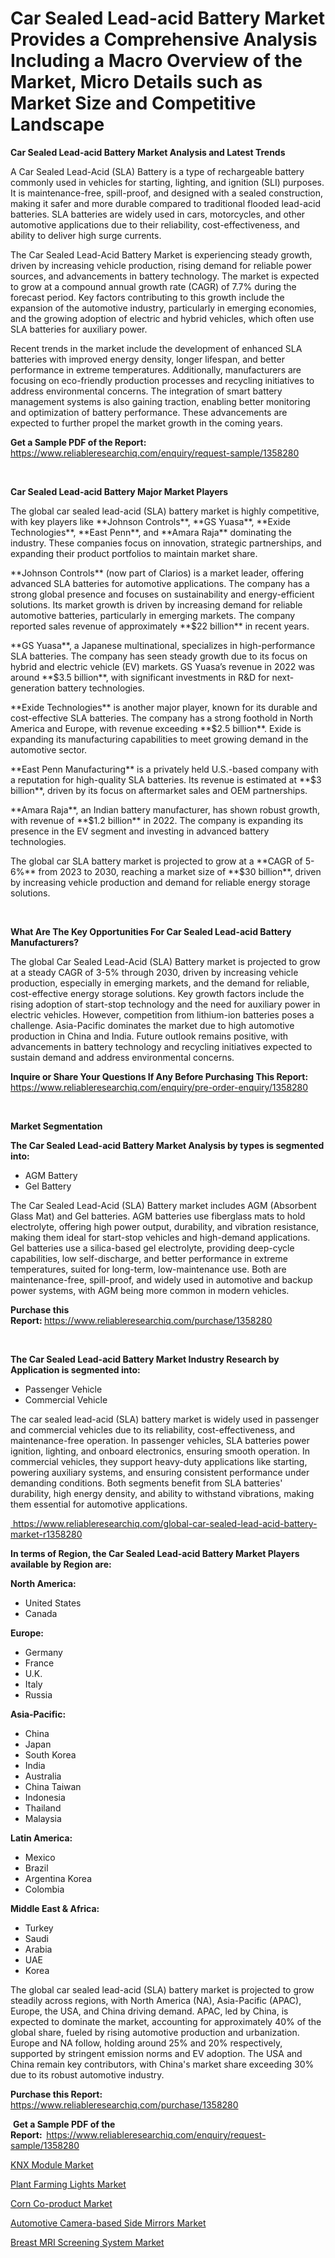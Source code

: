 <p><h1>Car Sealed Lead-acid Battery Market Provides a Comprehensive Analysis Including a Macro Overview of the Market, Micro Details such as Market Size and Competitive Landscape</h1></p><p><strong>Car Sealed Lead-acid Battery Market Analysis and Latest Trends</strong></p>
<p><p>A Car Sealed Lead-Acid (SLA) Battery is a type of rechargeable battery commonly used in vehicles for starting, lighting, and ignition (SLI) purposes. It is maintenance-free, spill-proof, and designed with a sealed construction, making it safer and more durable compared to traditional flooded lead-acid batteries. SLA batteries are widely used in cars, motorcycles, and other automotive applications due to their reliability, cost-effectiveness, and ability to deliver high surge currents.</p><p>The Car Sealed Lead-Acid Battery Market is experiencing steady growth, driven by increasing vehicle production, rising demand for reliable power sources, and advancements in battery technology. The market is expected to grow at a compound annual growth rate (CAGR) of 7.7% during the forecast period. Key factors contributing to this growth include the expansion of the automotive industry, particularly in emerging economies, and the growing adoption of electric and hybrid vehicles, which often use SLA batteries for auxiliary power.</p><p>Recent trends in the market include the development of enhanced SLA batteries with improved energy density, longer lifespan, and better performance in extreme temperatures. Additionally, manufacturers are focusing on eco-friendly production processes and recycling initiatives to address environmental concerns. The integration of smart battery management systems is also gaining traction, enabling better monitoring and optimization of battery performance. These advancements are expected to further propel the market growth in the coming years.</p></p>
<p><strong>Get a Sample PDF of the Report:&nbsp;</strong> <a href="https://www.reliableresearchiq.com/enquiry/request-sample/1358280?utm_campaign=1896&utm_medium=2&utm_source=Github&utm_content=ia&utm_term=23012025&utm_id=car-sealed-lead-acid-battery">https://www.reliableresearchiq.com/enquiry/request-sample/1358280</a></p>
<p>&nbsp;</p>
<p><strong>Car Sealed Lead-acid Battery Major Market Players</strong></p>
<p><p>The global car sealed lead-acid (SLA) battery market is highly competitive, with key players like **Johnson Controls**, **GS Yuasa**, **Exide Technologies**, **East Penn**, and **Amara Raja** dominating the industry. These companies focus on innovation, strategic partnerships, and expanding their product portfolios to maintain market share.</p><p>**Johnson Controls** (now part of Clarios) is a market leader, offering advanced SLA batteries for automotive applications. The company has a strong global presence and focuses on sustainability and energy-efficient solutions. Its market growth is driven by increasing demand for reliable automotive batteries, particularly in emerging markets. The company reported sales revenue of approximately **$22 billion** in recent years.</p><p>**GS Yuasa**, a Japanese multinational, specializes in high-performance SLA batteries. The company has seen steady growth due to its focus on hybrid and electric vehicle (EV) markets. GS Yuasa’s revenue in 2022 was around **$3.5 billion**, with significant investments in R&D for next-generation battery technologies.</p><p>**Exide Technologies** is another major player, known for its durable and cost-effective SLA batteries. The company has a strong foothold in North America and Europe, with revenue exceeding **$2.5 billion**. Exide is expanding its manufacturing capabilities to meet growing demand in the automotive sector.</p><p>**East Penn Manufacturing** is a privately held U.S.-based company with a reputation for high-quality SLA batteries. Its revenue is estimated at **$3 billion**, driven by its focus on aftermarket sales and OEM partnerships.</p><p>**Amara Raja**, an Indian battery manufacturer, has shown robust growth, with revenue of **$1.2 billion** in 2022. The company is expanding its presence in the EV segment and investing in advanced battery technologies.</p><p>The global car SLA battery market is projected to grow at a **CAGR of 5-6%** from 2023 to 2030, reaching a market size of **$30 billion**, driven by increasing vehicle production and demand for reliable energy storage solutions.</p></p>
<p>&nbsp;</p>
<p><strong>What Are The Key Opportunities For Car Sealed Lead-acid Battery Manufacturers?</strong></p>
<p><p>The global Car Sealed Lead-Acid (SLA) Battery market is projected to grow at a steady CAGR of 3-5% through 2030, driven by increasing vehicle production, especially in emerging markets, and the demand for reliable, cost-effective energy storage solutions. Key growth factors include the rising adoption of start-stop technology and the need for auxiliary power in electric vehicles. However, competition from lithium-ion batteries poses a challenge. Asia-Pacific dominates the market due to high automotive production in China and India. Future outlook remains positive, with advancements in battery technology and recycling initiatives expected to sustain demand and address environmental concerns.</p></p>
<p><strong>Inquire or Share Your Questions If Any Before Purchasing This Report:</strong> <a href="https://www.reliableresearchiq.com/enquiry/pre-order-enquiry/1358280?utm_campaign=1896&utm_medium=2&utm_source=Github&utm_content=ia&utm_term=23012025&utm_id=car-sealed-lead-acid-battery">https://www.reliableresearchiq.com/enquiry/pre-order-enquiry/1358280</a></p>
<p>&nbsp;</p>
<p><strong>Market Segmentation</strong></p>
<p><strong>The Car Sealed Lead-acid Battery Market Analysis by types is segmented into:</strong></p>
<p><ul><li>AGM Battery</li><li>Gel Battery</li></ul></p>
<p><p>The Car Sealed Lead-Acid (SLA) Battery market includes AGM (Absorbent Glass Mat) and Gel batteries. AGM batteries use fiberglass mats to hold electrolyte, offering high power output, durability, and vibration resistance, making them ideal for start-stop vehicles and high-demand applications. Gel batteries use a silica-based gel electrolyte, providing deep-cycle capabilities, low self-discharge, and better performance in extreme temperatures, suited for long-term, low-maintenance use. Both are maintenance-free, spill-proof, and widely used in automotive and backup power systems, with AGM being more common in modern vehicles.</p></p>
<p><strong>Purchase this Report:&nbsp;</strong><a href="https://www.reliableresearchiq.com/purchase/1358280?utm_campaign=1896&utm_medium=2&utm_source=Github&utm_content=ia&utm_term=23012025&utm_id=car-sealed-lead-acid-battery">https://www.reliableresearchiq.com/purchase/1358280</a></p>
<p>&nbsp;</p>
<p><strong>The Car Sealed Lead-acid Battery Market Industry Research by Application is segmented into:</strong></p>
<p><ul><li>Passenger Vehicle</li><li>Commercial Vehicle</li></ul></p>
<p><p>The car sealed lead-acid (SLA) battery market is widely used in passenger and commercial vehicles due to its reliability, cost-effectiveness, and maintenance-free operation. In passenger vehicles, SLA batteries power ignition, lighting, and onboard electronics, ensuring smooth operation. In commercial vehicles, they support heavy-duty applications like starting, powering auxiliary systems, and ensuring consistent performance under demanding conditions. Both segments benefit from SLA batteries' durability, high energy density, and ability to withstand vibrations, making them essential for automotive applications.</p></p>
<p><a href="https://www.reliableresearchiq.com/global-car-sealed-lead-acid-battery-market-r1358280?utm_campaign=1896&utm_medium=2&utm_source=Github&utm_content=ia&utm_term=23012025&utm_id=car-sealed-lead-acid-battery">&nbsp;https://www.reliableresearchiq.com/global-car-sealed-lead-acid-battery-market-r1358280</a></p>
<p><strong>In terms of Region, the Car Sealed Lead-acid Battery Market Players available by Region are:</strong></p>
<p>
    <p> <strong> North America: </strong>
        <ul>
            <li>United States</li>
            <li>Canada</li>
        </ul>
        </p> 
    <p> <strong> Europe: </strong>
        <ul>
            <li>Germany</li>
            <li>France</li>
            <li>U.K.</li>
            <li>Italy</li>
            <li>Russia</li>
        </ul>
        </p> 
    <p> <strong> Asia-Pacific: </strong>
        <ul>
            <li>China</li>
            <li>Japan</li>
            <li>South Korea</li>
            <li>India</li>
            <li>Australia</li>
            <li>China Taiwan</li>
            <li>Indonesia</li>
            <li>Thailand</li>
            <li>Malaysia</li>
        </ul>
        </p> 
    <p> <strong> Latin America: </strong>
        <ul>
            <li>Mexico</li>
            <li>Brazil</li>
            <li>Argentina Korea</li>
            <li>Colombia</li>
        </ul>
        </p> 
    <p> <strong> Middle East & Africa: </strong>
        <ul>
            <li>Turkey</li>
            <li>Saudi</li>
            <li>Arabia</li>
            <li>UAE</li>
            <li>Korea</li>
        </ul>
    </p>
    </p>
<p><p>The global car sealed lead-acid (SLA) battery market is projected to grow steadily across regions, with North America (NA), Asia-Pacific (APAC), Europe, the USA, and China driving demand. APAC, led by China, is expected to dominate the market, accounting for approximately 40% of the global share, fueled by rising automotive production and urbanization. Europe and NA follow, holding around 25% and 20% respectively, supported by stringent emission norms and EV adoption. The USA and China remain key contributors, with China's market share exceeding 30% due to its robust automotive industry.</p></p>
<p><strong>Purchase this Report: </strong><a href="https://www.reliableresearchiq.com/purchase/1358280?utm_campaign=1896&utm_medium=2&utm_source=Github&utm_content=ia&utm_term=23012025&utm_id=car-sealed-lead-acid-battery">https://www.reliableresearchiq.com/purchase/1358280</a></p>
<p>&nbsp;<strong>Get a Sample PDF of the Report:&nbsp;&nbsp;</strong><a href="https://www.reliableresearchiq.com/enquiry/request-sample/1358280?utm_campaign=1896&utm_medium=2&utm_source=Github&utm_content=ia&utm_term=23012025&utm_id=car-sealed-lead-acid-battery">https://www.reliableresearchiq.com/enquiry/request-sample/1358280</a></p>
<p><strong></strong></p>
<p><p><a href="https://www.linkedin.com/pulse/latest-market-research-indicates-rapid-growth-knx-module-z7d6c?utm_campaign=1896&utm_medium=2&utm_source=Github&utm_content=ia&utm_term=23012025&utm_id=car-sealed-lead-acid-battery">KNX Module Market</a></p><p><a href="https://www.linkedin.com/pulse/plant-farming-lights-market-revenue-forecast-based-industry-htzwc?utm_campaign=1896&utm_medium=2&utm_source=Github&utm_content=ia&utm_term=23012025&utm_id=car-sealed-lead-acid-battery">Plant Farming Lights Market</a></p><p><a href="https://www.linkedin.com/pulse/corn-co-product-market-analysis-indicates-favorable-growth-ya1lf?utm_campaign=1896&utm_medium=2&utm_source=Github&utm_content=ia&utm_term=23012025&utm_id=car-sealed-lead-acid-battery">Corn Co-product Market</a></p><p><a href="https://github.com/mcmackinj33/Market-Research-Report-List-1/blob/main/automotive-camera-based-side-mirrors-market.md?utm_campaign=1896&utm_medium=2&utm_source=Github&utm_content=ia&utm_term=23012025&utm_id=car-sealed-lead-acid-battery">Automotive Camera-based Side Mirrors Market</a></p><p><a href="https://www.linkedin.com/pulse/breast-mri-screening-system-market-trends-2025-2032-detailed-uxnse?utm_campaign=1896&utm_medium=2&utm_source=Github&utm_content=ia&utm_term=23012025&utm_id=car-sealed-lead-acid-battery">Breast MRI Screening System Market</a></p></p>